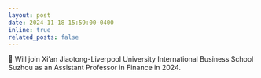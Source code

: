 ```yaml
---
layout: post
date: 2024-11-18 15:59:00-0400
inline: true
related_posts: false
---
```


💼 Will join Xi’an Jiaotong-Liverpool University International Business School Suzhou as an Assistant Professor in Finance in 2024.
